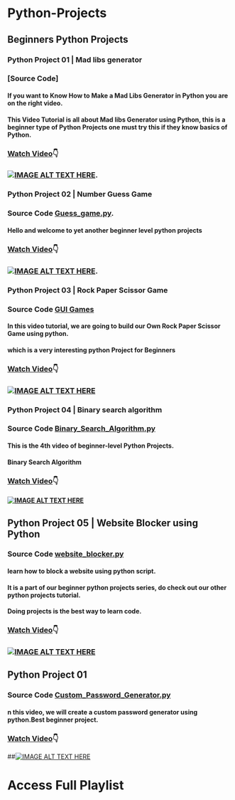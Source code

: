 # Python-Projects


## Beginners Python Projects 
### Python Project 01 | Mad libs generator

### [Source Code]

#### If you want to Know How to Make a Mad Libs Generator in Python you are on the right video.
#### This Video Tutorial is all about Mad libs Generator using Python, this is a beginner type of Python Projects one must try this if they know basics of Python.

### [Watch Video](https://www.youtube.com/watch?v=GXDhQVocCeI):point_down:

### [![IMAGE ALT TEXT HERE](https://img.youtube.com/vi/GXDhQVocCeI/0.jpg)](https://www.youtube.com/watch?v=GXDhQVocCeI).




### Python Project 02 | Number Guess Game

### Source Code [Guess_game.py](https://github.com/MDAmirPathan/Python-Projects/blob/main/Guess_game.py).

#### Hello and welcome to yet another beginner level python projects

### [Watch Video](https://www.youtube.com/watch?v=GXDhQVocCeI):point_down:

### [![IMAGE ALT TEXT HERE](https://img.youtube.com/vi/GmKQ4QEzBVE/0.jpg)](https://www.youtube.com/watch?v=GmKQ4QEzBVE).





### Python Project 03 | Rock Paper Scissor Game

### Source Code [GUI Games](https://github.com/MDAmirPathan/Python-Projects/tree/main/GUI%20Games)

#### In this video tutorial, we are going to build our Own Rock Paper Scissor Game using python.
#### which is a very interesting python Project for Beginners


### [Watch Video](https://www.youtube.com/watch?v=GXDhQVocCeI):point_down:

### [![IMAGE ALT TEXT HERE](https://img.youtube.com/vi/XTdHQW2WU0c/0.jpg)](https://www.youtube.com/watch?v=XTdHQW2WU0c)






### Python Project 04 | Binary search algorithm

### Source Code [Binary_Search_Algorithm.py](https://github.com/MDAmirPathan/Python-Projects/blob/main/Binary_Search_Algorithm.py)

#### This is the 4th video of beginner-level Python Projects.
#### Binary Search Algorithm


### [Watch Video](https://www.youtube.com/watch?v=GXDhQVocCeI):point_down:

#### [![IMAGE ALT TEXT HERE](https://img.youtube.com/vi/fgExjWR5iXw/0.jpg)](https://www.youtube.com/watch?v=fgExjWR5iXw)





## Python Project 05 | Website Blocker using Python 

### Source Code [website_blocker.py](https://github.com/MDAmirPathan/Python-Projects/blob/main/website_blocker.py)

#### learn how to block a website using python script.
#### It is a part of our beginner python projects series, do check out our other python projects tutorial. 
#### Doing projects is the best way to learn code.

### [Watch Video](https://www.youtube.com/watch?v=GXDhQVocCeI):point_down:

### [![IMAGE ALT TEXT HERE](https://img.youtube.com/vi/U3H0PcHINLo/0.jpg)](https://www.youtube.com/watch?v=U3H0PcHINLo)





## Python Project 01 

### Source Code [Custom_Password_Generator.py](https://github.com/MDAmirPathan/Python-Projects/blob/main/Custom_Password_Generator.py)

#### n this video, we will create a custom password generator using python.Best beginner project.

### [Watch Video](https://www.youtube.com/watch?v=GXDhQVocCeI):point_down:

##[![IMAGE ALT TEXT HERE](https://img.youtube.com/vi/eNg3pGQAKhg/0.jpg)](https://www.youtube.com/watch?v=eNg3pGQAKhg)



# Access Full Playlist

